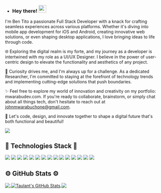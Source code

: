 - ### Hey there! <img src="https://media.giphy.com/media/hvRJCLFzcasrR4ia7z/giphy.gif" width="25px">
I'm Ben Tito a passionate Full Stack Developer with a knack for crafting seamless experiences across various platforms. Whether it's diving into mobile app development for iOS and Android, creating innovative web solutions, or even shaping desktop applications, I love bringing ideas to life through code.

🌐 Exploring the digital realm is my forte, and my journey as a developer is intertwined with my role as a UI/UX Designer. I believe in the power of user-centric design to elevate the functionality and aesthetics of any project.

🔬 Curiosity drives me, and I'm always up for a challenge. As a dedicated Researcher, I'm committed to staying at the forefront of technology trends and implementing cutting-edge solutions that push boundaries.

✨ Feel free to explore my world of innovation and creativity on my portfolio: mwarabudev.com. If you're ready to collaborate, brainstorm, or simply chat about all things tech, don't hesitate to reach out at johnmwarabuchone@gmail.com.

🚀 Let's code, design, and innovate together to shape a digital future that's both functional and beautiful!



<img align="center" src= "https://github-profile-trophy.vercel.app/?username=DevMwarabu&theme=dracula&rank=S,AAA,AA,B,C,A&margin-w=10" />
  

## 🔧 Technologies Stack 🔧
![](https://img.shields.io/badge/OS-Mac-informational?style=flat&logo=apple&logoColor=white&color=blueviolet)
![](https://img.shields.io/badge/OS-Windows-informational?style=flat&logo=windows&logoColor=white&color=blueviolet)
![](https://img.shields.io/badge/OS-Linux-informational?style=flat&logo=linux&logoColor=white&color=blueviolet)
![](https://img.shields.io/badge/Code-HTML5-informational?style=flat&logo=html5&logoColor=white&color=blueviolet)
![](https://img.shields.io/badge/Code-CSS3-informational?style=flat&logo=css3&logoColor=white&color=blueviolet)
![](https://img.shields.io/badge/Code-PHP-informational?style=flat&logo=php&logoColor=white&color=blueviolet)
![](https://img.shields.io/badge/Code-JavaScript-informational?style=flat&logo=javascript&logoColor=white&color=blueviolet)
![](https://img.shields.io/badge/Code-Python-informational?style=flat&logo=python&logoColor=white&color=blueviolet)
![](https://img.shields.io/badge/Code-csharp-informational?style=flat&logo=csharp&logoColor=white&color=blueviolet)
![](https://img.shields.io/badge/Code-SQL-informational?style=flat&logo=mysql&logoColor=white&color=blueviolet)
![](https://img.shields.io/badge/Code-Swift-informational?style=flat&logo=swift&logoColor=white&color=blueviolet)
![](https://img.shields.io/badge/Shell-Bash-informational?style=flat&logo=gnu-bash&logoColor=white&color=blueviolet)
![](https://img.shields.io/badge/GitHub-Git-informational?style=flat&logo=git&logoColor=white&color=blueviolet)
![](https://img.shields.io/badge/IDE-VSCode-informational?style=flat&logo=visualstudiocode&logoColor=white&color=blueviolet)
![](https://img.shields.io/badge/IDE-Xcode-informational?style=flat&logo=xcode&logoColor=white&color=blueviolet)

## ⚙️ GitHub Stats ⚙️

<a href="https://github.com/DevMwarabu/DevMwarabu">
  <img align="center" src="https://github-readme-stats.vercel.app/api/top-langs/?username=DevMwarabu&hide=java,html,tex&title_color=ffffff&text_color=c9cacc&icon_color=blueviolet&bg_color=1d1f21&langs_count=3" />
</a>
<a href="https://github.com/DevMwarabu/DevMwarabu">
  <img align="center" src="https://github-readme-stats.vercel.app/api?username=DevMwarabu&show_icons=true&line_height=27&count_private=true&title_color=ffffff&text_color=c9cacc&icon_color=blueviolet&bg_color=1d1f21" alt="Taulant's GitHub Stats" />
</a>


<a href="https://github.com/DevMwarabu/DevMwarabu.github.io">
  <img align="center" src="https://github-readme-stats.vercel.app/api/pin/?username=DevMwarabu&repo=DevMwarabu.github.io&title_color=ffffff&text_color=c9cacc&icon_color=blueviolet&bg_color=1d1f21" />
</a>

